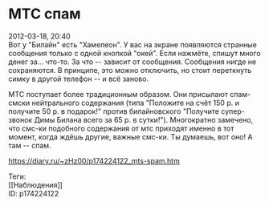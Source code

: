 МТС спам
=========

   
 2012-03-18, 20:40   
  Вот у "Билайн" есть "Хамелеон". У вас на экране появляются странные сообщения только с одной кнопкой "окей". Если нажмёте, спишут много денег за... что-то. За что -- зависит от сообщения. Сообщения нигде не сохраняются. В принципе, это можно отключить, но стоит переткнуть симку в другой телефон -- и всё заново.   
   
 МТС поступает более традиционным образом. Они присылают спам-смски нейтрального содержания (типа "Положите на счёт 150 р. и получите 50 р. в подарок!" против билайновского "Получите супер-звонок Димы Билана всего за 65 р. в сутки!"). Многократно замечено, что смс-ки подобного содержания от мтс приходят именно в тот момент, когда ждёшь другие, важные смс-ки. Ты думаешь, вот оно! А там -- спам.   
    
 <https://diary.ru/~zHz00/p174224122_mts-spam.htm>   
   
 Теги:   
 [[Наблюдения]]   
 ID: p174224122
